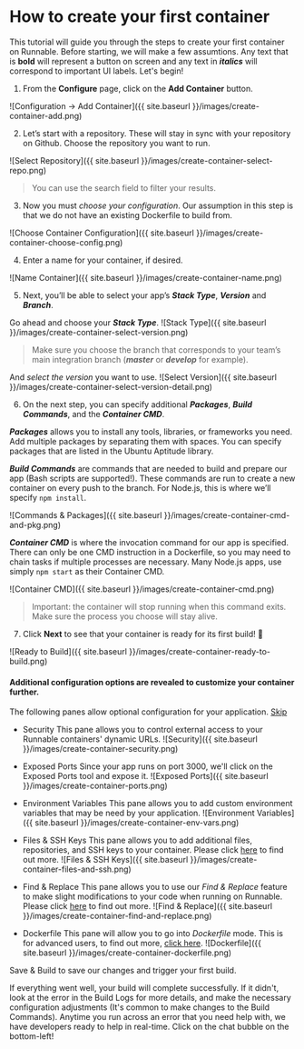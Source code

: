 # How to create your first container

This tutorial will guide you through the steps to create your first container on Runnable. Before starting, we will make a few assumtions.
Any text that is **bold** will represent a button on screen and any text in **_italics_** will correspond to important UI labels. Let's begin!

1. From the **Configure** page, click on the **Add Container** button.

  ![Configuration -> Add Container]({{ site.baseurl }}/images/create-container-add.png)

2. Let’s start with a repository. These will stay in sync with your repository on Github. 
  Choose the repository you want to run.

  ![Select Repository]({{ site.baseurl }}/images/create-container-select-repo.png)
  > You can use the search field to filter your results. 

3. Now you must _choose your configuration_. Our assumption in this step is that we do not have an existing Dockerfile to build from.

  ![Choose Container Configuration]({{ site.baseurl }}/images/create-container-choose-config.png)

4. Enter a name for your container, if desired.

  ![Name Container]({{ site.baseurl }}/images/create-container-name.png)

5. Next, you’ll be able to select your app’s **_Stack Type_**, **_Version_** and **_Branch_**. 

  Go ahead and choose your **_Stack Type_**. 
  ![Stack Type]({{ site.baseurl }}/images/create-container-select-version.png)
  > Make sure you choose the branch that corresponds to your team’s main integration branch (**_master_** or **_develop_** for example). 
  
  And _select the version_ you want to use.
  ![Select Version]({{ site.baseurl }}/images/create-container-select-version-detail.png)

6. On the next step, you can specify additional **_Packages_**, **_Build Commands_**, and the **_Container CMD_**. 

  **_Packages_** allows you to install any tools, libraries, or frameworks you need. Add multiple packages by separating them with spaces. You can specify packages that are listed in the Ubuntu Aptitude library.

  **_Build Commands_** are commands that are needed to build and prepare our app (Bash scripts are supported!). These commands are run to create a new container on every push to the branch. For Node.js, this is where we’ll specify `npm install`.

  ![Commands & Packages]({{ site.baseurl }}/images/create-container-cmd-and-pkg.png)

  **_Container CMD_** is where the invocation command for our app is specified. There can only be one CMD instruction in a Dockerfile, so you may need to chain tasks if multiple processes are necessary. Many Node.js apps, use simply `npm start` as their Container CMD.

  ![Container CMD]({{ site.baseurl }}/images/create-container-cmd.png)
  > Important: the container will stop running when this command exits. Make sure the process you choose will stay alive.

7. Click **Next** to see that your container is ready for its first build! 🎉 

  ![Ready to Build]({{ site.baseurl }}/images/create-container-ready-to-build.png)

#### Additional configuration options are revealed to customize your container further.
The following panes allow optional configuration for your application. [Skip]()

* Security
  This pane allows you to control external access to your Runnable containers' dynamic URLs.
  ![Security]({{ site.baseurl }}/images/create-container-security.png)

* Exposed Ports
  Since your app runs on port 3000, we'll click on the Exposed Ports tool and expose it.
  ![Exposed Ports]({{ site.baseurl }}/images/create-container-ports.png)

* Environment Variables
  This pane allows you to add custom environment variables that may be need by your application.
  ![Environment Variables]({{ site.baseurl }}/images/create-container-env-vars.png)

* Files & SSH Keys
  This pane allows you to add additional files, repositories, and SSH keys to your container.
  Please click [here]() to find out more.
  ![Files & SSH Keys]({{ site.baseurl }}/images/create-container-files-and-ssh.png)

* Find & Replace
  This pane allows you to use our _Find & Replace_ feature to make slight modifications to your code when running on Runnable.
  Please click [here]() to find out more.
  ![Find & Replace]({{ site.baseurl }}/images/create-container-find-and-replace.png)

* Dockerfile
  This pane will allow you to go into _Dockerfile_ mode. This is for advanced users, to find out more, [click here]().
  ![Dockerfile]({{ site.baseurl }}/images/create-container-dockerfile.png)

Save & Build to save our changes and trigger your first build. 

If everything went well, your build will complete successfully. If it didn't, look at the error in the Build Logs for more details, and make the necessary configuration adjustments (It's common to make changes to the Build Commands). Anytime you run across an error that you need help with, we have developers ready to help in real-time. Click on the chat bubble on the bottom-left!  
